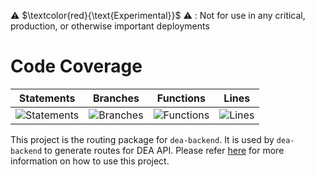 
⚠️ $\textcolor{red}{\text{Experimental}}$ ⚠️ : Not for use in any critical, production, or otherwise important deployments

# Code Coverage

| Statements                                                                         | Branches                                                                      | Functions                                                                        | Lines                                                                   |
| ---------------------------------------------------------------------------------- | ----------------------------------------------------------------------------- | -------------------------------------------------------------------------------- | ----------------------------------------------------------------------- |
| ![Statements](https://img.shields.io/badge/statements-98.73%25-brightgreen.svg?style=flat) | ![Branches](https://img.shields.io/badge/branches-91.27%25-brightgreen.svg?style=flat) | ![Functions](https://img.shields.io/badge/functions-99.25%25-brightgreen.svg?style=flat) | ![Lines](https://img.shields.io/badge/lines-98.7%25-brightgreen.svg?style=flat) |

This project is the routing package for `dea-backend`. It is used by `dea-backend` to generate routes for DEA API. Please refer [here](../dea-backend/README.md) for more information on how to use this project.
